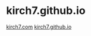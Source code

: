# kirch7.github.io
<a href="https://kirch7.com/">kirch7.com</a>
<a href="https://kirch7.github.io/">kirch7.github.io</a>
